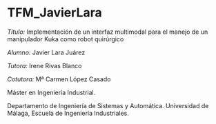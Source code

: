# TFM_JavierLara

*Título:* Implementación de un interfaz multimodal para el manejo de un manipulador Kuka como robot quirúrgico

*Alumno:* Javier Lara Juárez

*Tutora:* Irene Rivas Blanco

*Cotutora:* Mª Carmen López Casado

Máster en Ingeniería Industrial.

Departamento de Ingeniería de Sistemas y Automática. Universidad de Málaga, Escuela de Ingeniería Industriales.


